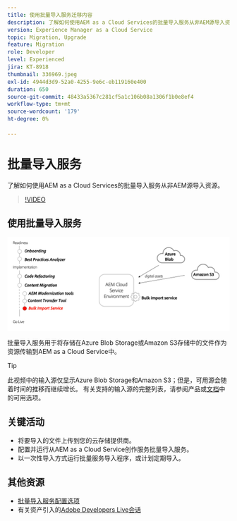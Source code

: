 ```yaml
---
title: 使用批量导入服务迁移内容
description: 了解如何使用AEM as a Cloud Services的批量导入服务从非AEM源导入资源。
version: Experience Manager as a Cloud Service
topic: Migration, Upgrade
feature: Migration
role: Developer
level: Experienced
jira: KT-8918
thumbnail: 336969.jpeg
exl-id: 4944d3d9-52a0-4255-9e6c-eb119160e400
duration: 650
source-git-commit: 48433a5367c281cf5a1c106b08a1306f1b0e8ef4
workflow-type: tm+mt
source-wordcount: '179'
ht-degree: 0%

---
```


# 批量导入服务

了解如何使用AEM as a Cloud Services的批量导入服务从非AEM源导入资源。



>[!VIDEO](https://video.tv.adobe.com/v/336969?quality=12&learn=on)

## 使用批量导入服务

![批量导入服务生命周期](../assets/bulk-import-service.png)

批量导入服务用于将存储在Azure Blob Storage或Amazon S3存储中的文件作为资源传输到AEM as a Cloud Service中。

>[!TIP]
>
> 此视频中的输入源仅显示Azure Blob Storage和Amazon S3；但是，可用源会随着时间的推移而继续增长。 有关支持的输入源的完整列表，请参阅产品或[文档](https://experienceleague.adobe.com/docs/experience-manager-cloud-service/content/assets/manage/add-assets.html?lang=zh-Hans#bulk-upload)中的可用选项。

## 关键活动

+ 将要导入的文件上传到您的云存储提供商。
+ 配置并运行从AEM as a Cloud Service创作服务批量导入服务。
+ 以一次性导入方式运行批量服务导入程序，或计划定期导入。

## 其他资源

+ [批量导入服务配置选项](https://experienceleague.adobe.com/docs/experience-manager-cloud-service/content/assets/manage/add-assets.html?lang=zh-Hans#configure-bulk-ingestor-tool)
+ 有关资产引入的[Adobe Developers Live会话](https://experienceleague.adobe.com/docs/adobe-developers-live-events/events/2021/feb2021/asset-bulk-ingestion.html?lang=zh-Hans)

